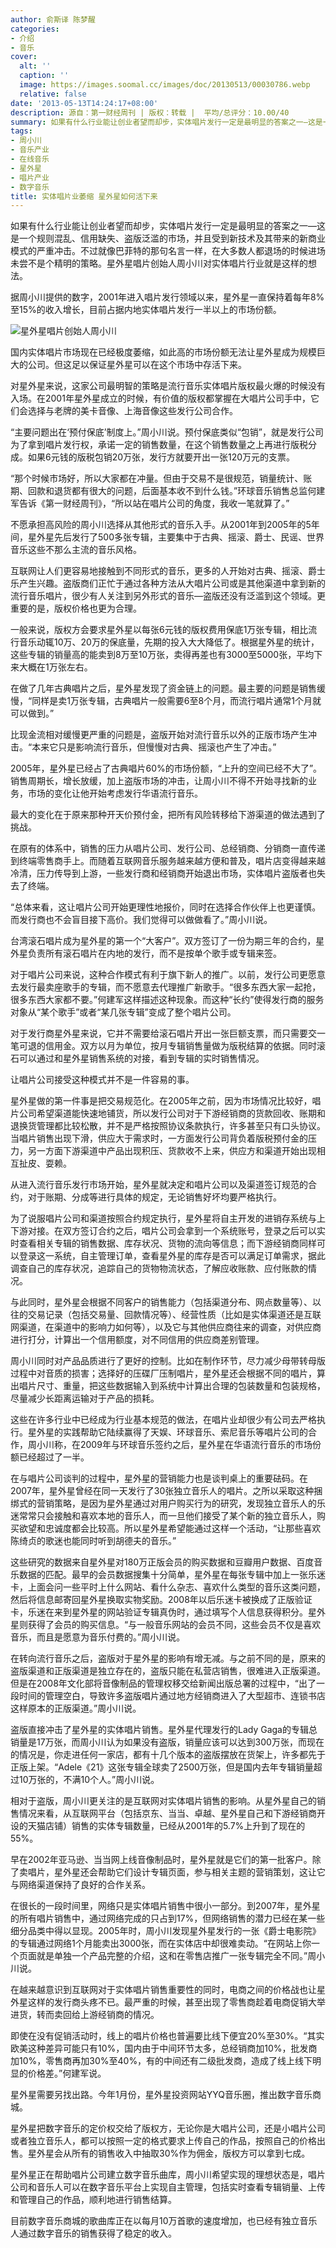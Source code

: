 ```yaml
---
author: 俞斯译 陈梦醒
categories:
- 介绍
- 音乐
cover:
  alt: ''
  caption: ''
  image: https://images.soomal.cc/images/doc/20130513/00030786.webp
  relative: false
date: '2013-05-13T14:24:17+08:00'
description: 源自：第一财经周刊 | 版权：转载 |  平均/总评分：10.00/40
summary: 如果有什么行业能让创业者望而却步，实体唱片发行一定是最明显的答案之一―这是一个规则混乱、信用缺失、盗版泛滥的市场，并且受到新技术及其带来的新商业模式的严重冲击。不过就像巴菲特的那句名言一样，在大多数人都退场的时候进场未尝不是个精明的策略。星外星唱片创始人周小川对实体唱片行业就是这样的想法……
tags:
- 周小川
- 音乐产业
- 在线音乐
- 星外星
- 唱片产业
- 数字音乐
title: 实体唱片业萎缩 星外星如何活下来
---
```


如果有什么行业能让创业者望而却步，实体唱片发行一定是最明显的答案之一―这是一个规则混乱、信用缺失、盗版泛滥的市场，并且受到新技术及其带来的新商业模式的严重冲击。不过就像巴菲特的那句名言一样，在大多数人都退场的时候进场未尝不是个精明的策略。星外星唱片创始人周小川对实体唱片行业就是这样的想法。

据周小川提供的数字，2001年进入唱片发行领域以来，星外星一直保持着每年8%至15%的收入增长，目前占据内地实体唱片发行一半以上的市场份额。

![星外星唱片创始人周小川](https://images.soomal.cc/images/doc/20130513/00030785.webp)





国内实体唱片市场现在已经极度萎缩，如此高的市场份额无法让星外星成为规模巨大的公司。但这足以保证星外星可以在这个市场中存活下来。

对星外星来说，这家公司最明智的策略是流行音乐实体唱片版权最火爆的时候没有入场。在2001年星外星成立的时候，有价值的版权都掌握在大唱片公司手中，它们会选择与老牌的美卡音像、上海音像这些发行公司合作。

“主要问题出在‘预付保底’制度上。”周小川说。预付保底类似“包销”，就是发行公司为了拿到唱片发行权，承诺一定的销售数量，在这个销售数量之上再进行版税分成。如果6元钱的版税包销20万张，发行方就要开出一张120万元的支票。

“那个时候市场好，所以大家都在冲量。但由于交易不是很规范，销量统计、账期、回款和退货都有很大的问题，后面基本收不到什么钱。”环球音乐销售总监何建军告诉《第一财经周刊》，“所以站在唱片公司的角度，我收一笔就算了。”

不愿承担高风险的周小川选择从其他形式的音乐入手。从2001年到2005年的5年间，星外星先后发行了500多张专辑，主要集中于古典、摇滚、爵士、民谣、世界音乐这些不那么主流的音乐风格。

互联网让人们更容易地接触到不同形式的音乐，更多的人开始对古典、摇滚、爵士乐产生兴趣。盗版商们正忙于通过各种方法从大唱片公司或是其他渠道中拿到新的流行音乐唱片，很少有人关注到另外形式的音乐―盗版还没有泛滥到这个领域。更重要的是，版权价格也更为合理。

一般来说，版权方会要求星外星以每张6元钱的版权费用保底1万张专辑，相比流行音乐动辄10万、20万的保底量，先期的投入大大降低了。根据星外星的统计，这些专辑的销量高的能卖到8万至10万张，卖得再差也有3000至5000张，平均下来大概在1万张左右。

在做了几年古典唱片之后，星外星发现了资金链上的问题。最主要的问题是销售缓慢，“同样是卖1万张专辑，古典唱片一般需要6至8个月，而流行唱片通常1个月就可以做到。”

比现金流相对缓慢更严重的问题是，盗版开始对流行音乐以外的正版市场产生冲击。“本来它只是影响流行音乐，但慢慢对古典、摇滚也产生了冲击。”

2005年，星外星已经占了古典唱片60%的市场份额，“上升的空间已经不大了”。销售周期长，增长放缓，加上盗版市场的冲击，让周小川不得不开始寻找新的业务，市场的变化让他开始考虑发行华语流行音乐。

最大的变化在于原来那种开天价预付金，把所有风险转移给下游渠道的做法遇到了挑战。

在原有的体系中，销售的压力从唱片公司、发行公司、总经销商、分销商一直传递到终端零售商手上。而随着互联网音乐服务越来越方便和普及，唱片店变得越来越冷清，压力传导到上游，一些发行商和经销商开始退出市场，实体唱片盗版者也失去了终端。

“总体来看，这让唱片公司开始更理性地报价，同时在选择合作伙伴上也更谨慎。而发行商也不会盲目接下高价。我们觉得可以做做看了。”周小川说。

台湾滚石唱片成为星外星的第一个“大客户”。双方签订了一份为期三年的合约，星外星负责所有滚石唱片在内地的发行，而不是按单个歌手或专辑来签。

对于唱片公司来说，这种合作模式有利于旗下新人的推广。以前，发行公司更愿意去发行最卖座歌手的专辑，而不愿意去代理推广新歌手。“很多东西大家一起抢，很多东西大家都不要。”何建军这样描述这种现象。而这种“长约”使得发行商的服务对象从“某个歌手”或者“某几张专辑”变成了整个唱片公司。

对于发行商星外星来说，它并不需要给滚石唱片开出一张巨额支票，而只需要交一笔可退的信用金。双方以月为单位，按月专辑销售量做为版税结算的依据。同时滚石可以通过和星外星销售系统的对接，看到专辑的实时销售情况。

让唱片公司接受这种模式并不是一件容易的事。

星外星做的第一件事是把交易规范化。在2005年之前，因为市场情况比较好，唱片公司希望渠道能快速地铺货，所以发行公司对于下游经销商的货款回收、账期和退换货管理都比较松散，并不是严格按照协议条款执行，许多甚至只有口头协议。当唱片销售出现下滑，供应大于需求时，一方面发行公司背负着版税预付金的压力，另一方面下游渠道中产品出现积压、货款收不上来，供应方和渠道开始出现相互扯皮、耍赖。

从进入流行音乐发行市场开始，星外星就决定和唱片公司以及渠道签订规范的合约，对于账期、分成等进行具体的规定，无论销售好坏均要严格执行。

为了说服唱片公司和渠道按照合约规定执行，星外星将自主开发的进销存系统与上下游对接。在双方签订合约之后，唱片公司会拿到一个系统账号，登录之后可以实时查看相关专辑的销售数据、库存状况、货物的流向等信息；而下游经销商同样可以登录这一系统，自主管理订单，查看星外星的库存是否可以满足订单需求，据此调查自己的库存状况，追踪自己的货物物流状态，了解应收账款、应付账款的情况。

与此同时，星外星会根据不同客户的销售能力（包括渠道分布、网点数量等）、以往的交易记录（包括交易量、回款情况等）、经营性质（比如是实体渠道还是互联网渠道，在渠道中的影响力如何等），以及它与其他供应商往来的调查，对供应商进行打分，计算出一个信用额度，对不同信用的供应商差别管理。

周小川同时对产品品质进行了更好的控制。比如在制作环节，尽力减少母带转母版过程中对音质的损害；选择好的压碟厂压制唱片，星外星还会根据不同的唱片，算出唱片尺寸、重量，把这些数据输入到系统中计算出合理的包装数量和包装规格，尽量减少长距离运输对于产品的损耗。

这些在许多行业中已经成为行业基本规范的做法，在唱片业却很少有公司去严格执行。星外星的实践帮助它陆续赢得了天娱、环球音乐、索尼音乐等唱片公司的合作，周小川称，在2009年与环球音乐签约之后，星外星在华语流行音乐的市场份额已经超过了一半。

在与唱片公司谈判的过程中，星外星的营销能力也是谈判桌上的重要砝码。在2007年，星外星曾经在同一天发行了30张独立音乐人的唱片。之所以采取这种捆绑式的营销策略，是因为星外星通过对用户购买行为的研究，发现独立音乐人的乐迷常常只会接触和喜欢本地的音乐人，而一旦他们接受了某个新的独立音乐人，购买欲望和忠诚度都会比较高。所以星外星希望能通过这样一个活动，“让那些喜欢陈绮贞的歌迷也能同时听到胡德夫的音乐。”

这些研究的数据来自星外星对180万正版会员的购买数据和豆瓣用户数据、百度音乐数据的匹配。最早的会员数据搜集十分简单，星外星在每张专辑中加上一张乐迷卡，上面会问一些平时上什么网站、看什么杂志、喜欢什么类型的音乐这类问题，然后将信息邮寄回星外星换取实物奖励。2008年以后乐迷卡被换成了正版验证卡，乐迷在来到星外星的网站验证专辑真伪时，通过填写个人信息获得积分。星外星则获得了会员的购买信息。“与一般音乐网站的会员不同，这些会员不仅是喜欢音乐，而且是愿意为音乐付费的。”周小川说。

在转向流行音乐之后，盗版对于星外星的影响有增无减。与之前不同的是，原来的盗版渠道和正版渠道是独立存在的，盗版只能在私营店销售，很难进入正版渠道。但是在2008年文化部将音像制品的管理权移交给新闻出版总署的过程中，“出了一段时间的管理空白，导致许多盗版唱片通过地方经销商进入了大型超市、连锁书店这样原本的正版渠道。”周小川说。

盗版直接冲击了星外星的实体唱片销售。星外星代理发行的Lady Gaga的专辑总销量是17万张，而周小川认为如果没有盗版，销量应该可以达到300万张，而现在的情况是，你走进任何一家店，都有十几个版本的盗版摆放在货架上，许多都先于正版上架。“Adele《21》这张专辑全球卖了2500万张，但是国内去年专辑销量超过10万张的，不满10个人。”周小川说。

相对于盗版，周小川更关注的是互联网对实体唱片销售的影响。从星外星自己的销售情况来看，从互联网平台（包括京东、当当、卓越、星外星自己和下游经销商开设的天猫店铺）销售的实体专辑数量，已经从2001年的5.7%上升到了现在的55%。

早在2002年亚马逊、当当网上线音像制品时，星外星就是它们的第一批客户。除了卖唱片，星外星还会帮助它们设计专辑页面，参与相关主题的营销策划，这让它与网络渠道保持了良好的合作关系。

在很长的一段时间里，网络只是实体唱片销售中很小一部分。到2007年，星外星的所有唱片销售中，通过网络完成的只占到17%，但网络销售的潜力已经在某一些细分品类中得以显现。2005年时，周小川发现星外星发行的一张《爵士电影院》的专辑通过网络1个月能卖出3000张，而在实体店中却很难卖动。“在网站上你一个页面就是单独一个产品完整的介绍，这和在零售店推广一张专辑完全不同。”周小川说。

在越来越意识到互联网对于实体唱片销售重要性的同时，电商之间的价格战也让星外星这样的发行商头疼不已。最严重的时候，甚至出现了零售商趁着电商促销大举进货，转而卖回给上游经销商的情况。

即使在没有促销活动时，线上的唱片价格也普遍要比线下便宜20%至30%。“其实欧美这种差异可能只有10%，国内由于中间环节太多，总经销商加10%，批发商加10%，零售商再加30%至40%，有的中间还有二级批发商，造成了线上线下明显的价格差。”何建军说。

星外星需要另找出路。今年1月份，星外星投资网站YYQ音乐圈，推出数字音乐商城。

星外星把数字音乐的定价权交给了版权方，无论你是大唱片公司，还是小唱片公司或者独立音乐人，都可以按照一定的格式要求上传自己的作品，按照自己的价格出售。星外星会从所有的销售收入中抽取30%作为佣金，版权方可以拿到七成。

星外星正在帮助唱片公司建立数字音乐曲库，周小川希望实现的理想状态是，唱片公司和音乐人可以在数字音乐平台上实现自主管理，包括实时查看专辑销量、上传和管理自己的作品，顺利地进行销售结算。

目前数字音乐商城的歌曲库正在以每月10万首歌的速度增加，也已经有独立音乐人通过数字音乐的销售获得了稳定的收入。
